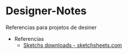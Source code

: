 # Designer-Notes
Referencias para projetos de desiner

* Referencias
  * [Sketchs downloads - sketchsheets.com](https://sketchsheets.com)
